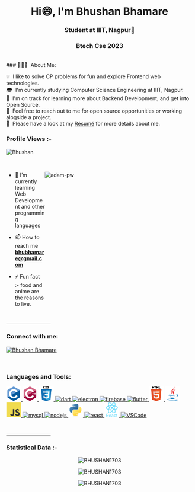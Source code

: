 <h1 align="center">Hi😄, I'm Bhushan Bhamare</h1>
<h3 align="center">Student at IIIT, Nagpur🌟</h3>
<h3 align="center">Btech Cse 2023</h3>

<br>
### 👨🏻‍💻 &nbsp;About Me:

💡 &nbsp;I like to solve CP problems for fun and explore Frontend web technologies.\
🎓 &nbsp;I'm currently studying Computer Science Engineering at IIIT, Nagpur.\
🌱 &nbsp;I'm on track for learning more about Backend Development, and get into Open Source.\
💬 &nbsp;Feel free to reach out to me for open source opportunities or working alogside a project.\
📄 &nbsp;Please have a look at my [Résumé](https://drive.google.com/drive/folders/1_NfnnvahRdCjb37Ij3-KK77GmfcWjQBV?usp=sharing) for more details about me.

<p align="right"> <h3>Profile Views :-</h3> <img src="https://komarev.com/ghpvc/?username=BHUSHAN1703&label=Profile%20Views&color=blueviolet&style=flat"
    alt="Bhushan" /> 
  </p>

<br>

<p><img align="right" src="https://github.com/Adam-pw/Adam-pw/blob/main/animation_500_kxa883sd.gif" alt="adam-pw" height="400" width="400"/></p>


- 🌱 I’m currently learning Web Development and other programming languages

- 📫 How to reach me **bhubhamare@gmail.com**

- ⚡ Fun fact :- food and anime are the reasons to live.

<br>
<hr size="1px" width="120px" noshade>

<h3 align="left">Connect with me:</h3>
<p align="left">
  <a href="https://www.linkedin.com/in/bhushan-bhamare-279294194/" target="blank"><img align="center"
      src="https://raw.githubusercontent.com/rahuldkjain/github-profile-readme-generator/master/src/images/icons/Social/linked-in-alt.svg"
      alt="Bhushan Bhamare" height="30" width="40" /></a>
<!--   <a href="https://www.gaurav.works" target="blank"><img align="center"
      src="https://raw.githubusercontent.com/rahuldkjain/github-profile-readme-generator/master/src/images/icons/FrontendDevelopment/reactjs.svg"
      alt="Portfolio" height="30" width="40" /></a>
  <a href="https://instagram.com/gauravb_07" target="blank"><img align="center"
      src="https://raw.githubusercontent.com/rahuldkjain/github-profile-readme-generator/master/src/images/icons/Social/instagram.svg"
      alt="gauravb_07" height="30" width="40" /></a>
  <a href="https://leetcode.com/GauravCodes/" target="blank"><img align="center"
      src="https://raw.githubusercontent.com/rahuldkjain/github-profile-readme-generator/master/src/images/icons/Social/leet-code.svg"
      alt="GauravCodes" height="30" width="40" /></a> -->
</p>

<br>

<h3 align="left">Languages and Tools:</h3>
<p align="left"> 
<!--     <a href="https://developer.android.com" target="_blank" rel="noreferrer"> <img
      src="https://cdn.jsdelivr.net/gh/devicons/devicon/icons/android/android-plain.svg"
      alt="android" width="40" height="40" /> </a>  -->
    <a href="https://www.cprogramming.com/" target="_blank"
    rel="noreferrer"> <img src="https://raw.githubusercontent.com/devicons/devicon/master/icons/c/c-original.svg"
      alt="c" width="40" height="40" /> </a> 
    <a href="https://www.w3schools.com/cpp/" target="_blank" rel="noreferrer">
    <img src="https://raw.githubusercontent.com/devicons/devicon/master/icons/cplusplus/cplusplus-original.svg"
      alt="cplusplus" width="40" height="40" /> </a> 
    <a href="https://www.w3schools.com/css/" target="_blank"
    rel="noreferrer"> <img
      src="https://raw.githubusercontent.com/devicons/devicon/master/icons/css3/css3-original-wordmark.svg" alt="css3"
      width="40" height="40" /> </a>
    <a href="https://dart.dev" target="_blank" rel="noreferrer"> <img
      src="https://cdn.jsdelivr.net/gh/devicons/devicon/icons/dart/dart-plain-wordmark.svg" alt="dart"
      width="40" height="40" /> </a>
    <a href="https://www.electronjs.org" target="_blank" rel="noreferrer"><img 
      src="https://cdn.jsdelivr.net/gh/devicons/devicon/icons/electron/electron-original.svg" alt="electron"
      width="40" height="40" /> </a> 
    <a href="https://firebase.google.com/" target="_blank" rel="noreferrer"> <img
      src="https://cdn.jsdelivr.net/gh/devicons/devicon/icons/firebase/firebase-plain.svg"
      alt="firebase" width="40" height="40" /> </a>
    <a href="https://flutter.dev" target="_blank" rel="noreferrer"> <img
      src="https://cdn.jsdelivr.net/gh/devicons/devicon/icons/flutter/flutter-original.svg" alt="flutter"
      width="40" height="40" /> </a>
    <a href="https://www.w3.org/html/" target="_blank" rel="noreferrer"> <img
      src="https://raw.githubusercontent.com/devicons/devicon/master/icons/html5/html5-original-wordmark.svg"
      alt="html5" width="40" height="40" /> </a>  
    <a href="https://www.java.com" target="_blank" rel="noreferrer"> <img
      src="https://raw.githubusercontent.com/devicons/devicon/master/icons/java/java-original.svg" alt="java" width="40"
      height="40" /> </a> 
    <a href="https://developer.mozilla.org/en-US/docs/Web/JavaScript" target="_blank"
    rel="noreferrer"> <img
      src="https://raw.githubusercontent.com/devicons/devicon/master/icons/javascript/javascript-original.svg"
      alt="javascript" width="40" height="40" /> </a> 
    <a href="https://www.mysql.com/" target="_blank" rel="noreferrer"> <img
      src="https://cdn.jsdelivr.net/gh/devicons/devicon/icons/mysql/mysql-original.svg"
      alt="mysql" width="40" height="40" /> </a> 
    <a href="https://nodejs.org" target="_blank" rel="noreferrer"> <img
      src="https://cdn.jsdelivr.net/gh/devicons/devicon/icons/nodejs/nodejs-plain.svg"
      alt="nodejs" width="40" height="40" /> </a> 
    <a href="https://www.python.org" target="_blank" rel="noreferrer"> <img
      src="https://raw.githubusercontent.com/devicons/devicon/master/icons/python/python-original.svg" alt="python"
      width="40" height="40" /> </a>
    <a href="https://www.r-project.org" target="_blank" rel="noreferrer"> <img
      src="https://cdn.jsdelivr.net/gh/devicons/devicon/icons/r/r-plain.svg"
      alt="react" width="40" height="40" /> </a>
    <a href="https://reactjs.org/" target="_blank" rel="noreferrer"> <img
      src="https://raw.githubusercontent.com/devicons/devicon/master/icons/react/react-original-wordmark.svg"
      alt="react" width="40" height="40" /> </a>
    <a href="https://code.visualstudio.com"
    target="_blank" rel="noreferrer"> <img
      src="https://cdn.jsdelivr.net/gh/devicons/devicon/icons/vscode/vscode-original.svg" alt="VSCode" width="40"
      height="40" /> </a>
</p>

<br>

<hr size="1px" width="120px" noshade>

<h3>Statistical Data :-</h3>

<p align="center">
<img src="https://github-readme-stats.vercel.app/api?username=BHUSHAN1703&show_icons=true&locale=en&layout=compact&ring=red" alt="BHUSHAN1703" />
</p>

<p align="center">
<img 
src="https://github-readme-stats.vercel.app/api/top-langs?username=BHUSHAN1703&show_icons=true&locale=en&layout=compact&color=red" alt="BHUSHAN1703" />
</p>

<p align="center">    
<img src="https://github-readme-streak-stats.herokuapp.com/?user=BHUSHAN1703&show_icons=true&layout=compact&fire=purple&ring=red&currStreakLabel=black&hide_border=true" alt="BHUSHAN1703" />
</p>
